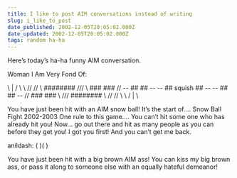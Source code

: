 ```yaml
---
title: I like to post AIM conversations instead of writing
slug: i_like_to_post
date_published: 2002-12-05T20:05:02.000Z
date_updated: 2002-12-05T20:05:02.000Z
tags: random ha-ha
---
```


Here’s today’s ha-ha funny AIM conversation.

Woman I Am Very Fond Of:

\ | / \ \ // // \\ ######## /// \ ### ### // -- ## ## -- -- ## squish ## -- -- ## ## -- // ### ### \ /// ######## \\ // // \ \ / | \

You have just been hit with an AIM snow ball! It’s the start of…. Snow Ball Fight 2002-2003 One rule to this game…. You can’t hit some one who has already hit you! Now… go out there and hit as many people as you can before they get you! I got you first! And you can’t get me back.

anildash: ( )( )

You have just been hit with a big brown AIM ass! You can kiss my big brown ass, or pass it along to someone else with an equally hateful demeanor!
